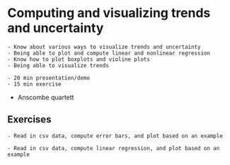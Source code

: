 # Computing and visualizing trends and uncertainty

```{objectives}
- Know about various ways to visualize trends and uncertainty
- Being able to plot and compute linear and nonlinear regression
- Know how to plot boxplots and violine plots
- Being able to visualize trends
```

```{instructor-note}
- 20 min presentation/demo
- 15 min exercise
```

- Anscombe quartett


## Exercises

```{challenge} Exercise: compute and plot error bars (15 min)
- Read in csv data, compute error bars, and plot based on an example
```

```{challenge} Exercise: compute and plot trend/regression lines (15 min)
- Read in csv data, compute linear regression, and plot based on an example
```
